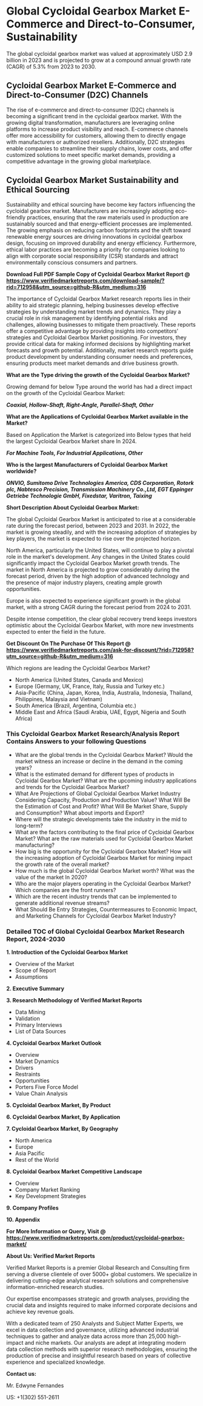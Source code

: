 <h1>Global Cycloidal Gearbox Market E-Commerce and Direct-to-Consumer, Sustainability</h1><p class=""><p>The global cycloidal gearbox market was valued at approximately USD 2.9 billion in 2023 and is projected to grow at a compound annual growth rate (CAGR) of 5.3% from 2023 to 2030.</p><h2>Cycloidal Gearbox Market E-Commerce and Direct-to-Consumer (D2C) Channels</h2><p>The rise of e-commerce and direct-to-consumer (D2C) channels is becoming a significant trend in the cycloidal gearbox market. With the growing digital transformation, manufacturers are leveraging online platforms to increase product visibility and reach. E-commerce channels offer more accessibility for customers, allowing them to directly engage with manufacturers or authorized resellers. Additionally, D2C strategies enable companies to streamline their supply chains, lower costs, and offer customized solutions to meet specific market demands, providing a competitive advantage in the growing global marketplace.</p><h2>Cycloidal Gearbox Market Sustainability and Ethical Sourcing</h2><p>Sustainability and ethical sourcing have become key factors influencing the cycloidal gearbox market. Manufacturers are increasingly adopting eco-friendly practices, ensuring that the raw materials used in production are sustainably sourced and that energy-efficient processes are implemented. The growing emphasis on reducing carbon footprints and the shift toward renewable energy sources are driving innovations in cycloidal gearbox design, focusing on improved durability and energy efficiency. Furthermore, ethical labor practices are becoming a priority for companies looking to align with corporate social responsibility (CSR) standards and attract environmentally conscious consumers and partners.</p></p><p class=""><strong>Download Full PDF Sample Copy of Cycloidal Gearbox Market Report @ <a href="https://www.verifiedmarketreports.com/download-sample/?rid=712958&utm_source=github-R&utm_medium=316" target="_blank">https://www.verifiedmarketreports.com/download-sample/?rid=712958&utm_source=github-R&utm_medium=316</a></strong></p><p>The importance of&nbsp;Cycloidal Gearbox Market research reports lies in their ability to aid strategic planning, helping businesses develop effective strategies by understanding market trends and dynamics. They play a crucial role in risk management by identifying potential risks and challenges, allowing businesses to mitigate them proactively. These reports offer a competitive advantage by providing insights into competitors' strategies and Cycloidal Gearbox Market positioning. For investors, they provide critical data for making informed decisions by highlighting market forecasts and growth potential. Additionally, market research reports guide product development by understanding consumer needs and preferences, ensuring products meet market demands and drive business growth.</p><p><strong>What are the&nbsp;Type driving the growth of the Cycloidal Gearbox Market?</strong></p><p id="" class="">Growing demand for below Type around the world has had a direct impact on the growth of the Cycloidal Gearbox Market:</p><p class=""><em><strong>Coaxial, Hollow-Shaft, Right-Angle, Parallel-Shaft, Other</strong></em></p><p class=""><strong>What are the&nbsp;Applications&nbsp;of Cycloidal Gearbox Market available in the Market?</strong></p><p id="" class="">Based on Application the Market is categorized into Below types that held the largest Cycloidal Gearbox Market share In 2024.</p><p class=""><em><strong>For Machine Tools, For Industrial Applications, Other</strong></em></p><p class=""><strong>Who is the largest Manufacturers of Cycloidal Gearbox Market worldwide?</strong></p><p><em><strong>ONVIO, Sumitomo Drive Technologies America, CDS Corporation, Rotork plc, Nabtesco Precision, Transmission Machinery Co.,Ltd, EGT Eppinger Getriebe Technologie GmbH, Fixedstar, Varitron, Taixing</strong></em></p><p id="" class=""><strong>Short Description About Cycloidal Gearbox Market:</strong></p><p>The global Cycloidal Gearbox Market is anticipated to rise at a considerable rate during the forecast period, between 2023 and 2031. In 2022, the market is growing steadily, and with the increasing adoption of strategies by key players, the market is expected to rise over the projected horizon.</p><p>North America, particularly the United States, will continue to play a pivotal role in the market's development. Any changes in the United States could significantly impact the Cycloidal Gearbox Market growth trends. The market in North America is projected to grow considerably during the forecast period, driven by the high adoption of advanced technology and the presence of major industry players, creating ample growth opportunities.</p><p>Europe is also expected to experience significant growth in the global market, with a strong CAGR during the forecast period from 2024 to 2031.</p><p>Despite intense competition, the clear global recovery trend keeps investors optimistic about the Cycloidal Gearbox Market, with more new investments expected to enter the field in the future.</p><p id="" class=""><strong>Get Discount On The Purchase Of This Report @ <a href="https://www.verifiedmarketreports.com/ask-for-discount/?rid=712958?utm_source=github-R&utm_medium=316" target="_blank">https://www.verifiedmarketreports.com/ask-for-discount/?rid=712958?utm_source=github-R&utm_medium=316</a></strong></p><p class="">Which regions are leading the Cycloidal Gearbox Market?</p><ul><li>North America (United States, Canada and Mexico)</li><li>Europe (Germany, UK, France, Italy, Russia and Turkey etc.)</li><li>Asia-Pacific (China, Japan, Korea, India, Australia, Indonesia, Thailand, Philippines, Malaysia and Vietnam)</li><li>South America (Brazil, Argentina, Columbia etc.)</li><li>Middle East and Africa (Saudi Arabia, UAE, Egypt, Nigeria and South Africa)</li></ul><h3 id="" class="">This Cycloidal Gearbox Market Research/Analysis Report Contains Answers to your following Questions</h3><ul><li>What are the global trends in the Cycloidal Gearbox Market? Would the market witness an increase or decline in the demand in the coming years?</li><li>What is the estimated demand for different types of products in Cycloidal Gearbox Market? What are the upcoming industry applications and trends for the Cycloidal Gearbox Market?</li><li>What Are Projections of Global Cycloidal Gearbox Market Industry Considering Capacity, Production and Production Value? What Will Be the Estimation of Cost and Profit? What Will Be Market Share, Supply and Consumption? What about imports and Export?</li><li>Where will the strategic developments take the industry in the mid to long-term?</li><li>What are the factors contributing to the final price of Cycloidal Gearbox Market? What are the raw materials used for Cycloidal Gearbox Market manufacturing?</li><li>How big is the opportunity for the Cycloidal Gearbox Market? How will the increasing adoption of Cycloidal Gearbox Market for mining impact the growth rate of the overall market?</li><li>How much is the global Cycloidal Gearbox Market worth? What was the value of the market In 2020?</li><li>Who are the major players operating in the Cycloidal Gearbox Market? Which companies are the front runners?</li><li>Which are the recent industry trends that can be implemented to generate additional revenue streams?</li><li>What Should Be Entry Strategies, Countermeasures to Economic Impact, and Marketing Channels for Cycloidal Gearbox Market Industry?</li></ul><h3 id="" class="">Detailed TOC of Global Cycloidal Gearbox Market Research Report, 2024-2030</h3><p id="" class=""><strong>1. Introduction of the Cycloidal Gearbox Market</strong></p><ul><li>Overview of the Market</li><li>Scope of Report</li><li>Assumptions</li></ul><p id="" class=""><strong>2. Executive Summary</strong></p><p id="" class=""><strong>3. Research Methodology of Verified Market Reports</strong></p><ul><li>Data Mining</li><li>Validation</li><li>Primary Interviews</li><li>List of Data Sources</li></ul><p id="" class=""><strong>4. Cycloidal Gearbox Market Outlook</strong></p><ul><li>Overview</li><li>Market Dynamics</li><li>Drivers</li><li>Restraints</li><li>Opportunities</li><li>Porters Five Force Model</li><li>Value Chain Analysis</li></ul><p id="" class=""><strong>5. Cycloidal Gearbox Market, By Product</strong></p><p id="" class=""><strong>6. Cycloidal Gearbox Market, By Application</strong></p><p id="" class=""><strong>7. Cycloidal Gearbox Market, By Geography</strong></p><ul><li>North America</li><li>Europe</li><li>Asia Pacific</li><li>Rest of the World</li></ul><p id="" class=""><strong>8. Cycloidal Gearbox Market Competitive Landscape</strong></p><ul><li>Overview</li><li>Company Market Ranking</li><li>Key Development Strategies</li></ul><p id="" class=""><strong>9. Company Profiles</strong></p><p id="" class=""><strong>10. Appendix</strong></p><p id="" class=""><strong>For More Information or Query, Visit @ <a href="https://www.verifiedmarketreports.com/product/cycloidal-gearbox-market/" target="_blank">https://www.verifiedmarketreports.com/product/cycloidal-gearbox-market/</a></strong></p><p id="" class=""><strong>About Us: Verified Market Reports</strong></p><p id="" class="">Verified Market Reports is a premier Global Research and Consulting firm serving a diverse clientele of over 5000+ global customers. We specialize in delivering cutting-edge analytical research solutions and comprehensive information-enriched research studies.</p><p id="" class="">Our expertise encompasses strategic and growth analyses, providing the crucial data and insights required to make informed corporate decisions and achieve key revenue goals.</p><p id="" class="">With a dedicated team of 250 Analysts and Subject Matter Experts, we excel in data collection and governance, utilizing advanced industrial techniques to gather and analyze data across more than 25,000 high-impact and niche markets. Our analysts are adept at integrating modern data collection methods with superior research methodologies, ensuring the production of precise and insightful research based on years of collective experience and specialized knowledge.</p><p id="" class=""><strong>Contact us:</strong></p><p id="" class="">Mr. Edwyne Fernandes</p><p id="" class="">US: +1(302) 551-2611</p>